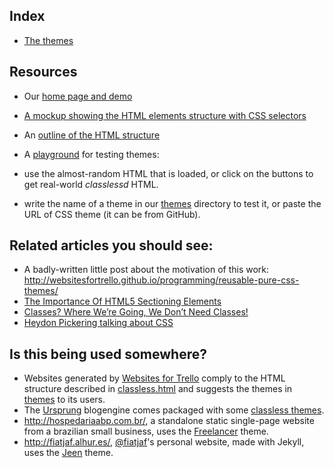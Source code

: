 ## Index

  * [The themes](themes)

## Resources

  * Our [home page and demo](https://websitesfortrello.github.io/classless/)
  * [A mockup showing the HTML elements structure with CSS selectors](https://moqups.com/fiatjaf@gmail.com/HKy7qwhX/)
  * An [outline of the HTML structure](https://workflowy.com/s/Q79FgxLKUT)
  * A [playground](https://websitesfortrello.github.io/classless/playground/) for testing themes:

  * use the almost-random HTML that is loaded, or click on the buttons to get real-world _classlessd_ HTML.
  * write the name of a theme in our [themes](themes) directory to test it, or paste the URL of CSS theme (it can be from GitHub).

## Related articles you should see:

  * A badly-written little post about the motivation of this work: http://websitesfortrello.github.io/programming/reusable-pure-css-themes/
  * [The Importance Of HTML5 Sectioning Elements](http://www.smashingmagazine.com/2013/01/18/the-importance-of-sections/)
  * [Classes? Where We’re Going, We Don’t Need Classes!](http://www.smashingmagazine.com/2012/06/19/classes-where-were-going-we-dont-need-classes/)
  * [Heydon Pickering talking about CSS](https://vimeo.com/101718785)

## Is this being used somewhere?

* Websites generated by [Websites for Trello](http://websitesfortrello.com/) comply to the HTML structure described in [classless.html](template.html) and suggests the themes in [themes](themes) to its users.
* The [Ursprung](https://github.com/onli/ursprung) blogengine comes packaged with some [classless themes](https://github.com/onli/ursprung/tree/master/designs).
* http://hospedariaabp.com.br/, a standalone static single-page website from a brazilian small business, uses the [Freelancer](/themes/freelancer) theme.
* http://fiatjaf.alhur.es/, [@fiatjaf](https://github.com/fiatjaf)'s personal website, made with Jekyll, uses the [Jeen](/themes/jeen) theme.
